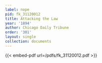 ```yaml
---
label: nope
pid: fk_31120012
title: Attacking the Law
year: '1894'
author: Chicago Daily Tribune
order: '301'
layout: single
collection: documents
---
```



{{< embed-pdf url=/pdfs/fk_31120012.pdf >}}